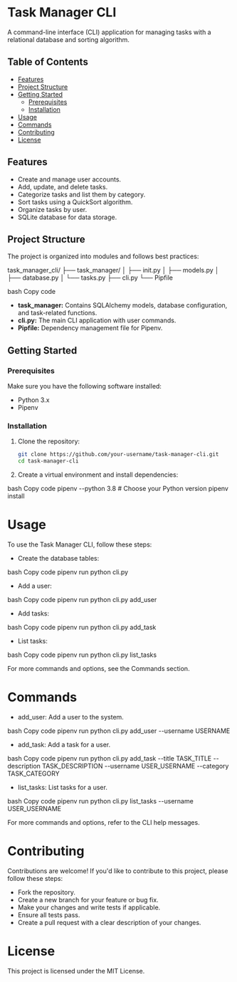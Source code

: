 # Task Manager CLI

A command-line interface (CLI) application for managing tasks with a relational database and sorting algorithm.

## Table of Contents

- [Features](#features)
- [Project Structure](#project-structure)
- [Getting Started](#getting-started)
  - [Prerequisites](#prerequisites)
  - [Installation](#installation)
- [Usage](#usage)
- [Commands](#commands)
- [Contributing](#contributing)
- [License](#license)

## Features

- Create and manage user accounts.
- Add, update, and delete tasks.
- Categorize tasks and list them by category.
- Sort tasks using a QuickSort algorithm.
- Organize tasks by user.
- SQLite database for data storage.

## Project Structure

The project is organized into modules and follows best practices:

task_manager_cli/
├── task_manager/
│ ├── init.py
│ ├── models.py
│ ├── database.py
│ └── tasks.py
├── cli.py
└── Pipfile

bash
Copy code

- **task_manager:** Contains SQLAlchemy models, database configuration, and task-related functions.
- **cli.py:** The main CLI application with user commands.
- **Pipfile:** Dependency management file for Pipenv.

## Getting Started

### Prerequisites

Make sure you have the following software installed:

- Python 3.x
- Pipenv

### Installation

1. Clone the repository:

   ```bash
   git clone https://github.com/your-username/task-manager-cli.git
   cd task-manager-cli
2. Create a virtual environment and install dependencies:

bash
Copy code
pipenv --python 3.8  # Choose your Python version
pipenv install
# Usage

To use the Task Manager CLI, follow these steps:

* Create the database tables:

bash
Copy code
pipenv run python cli.py
* Add a user:

bash
Copy code
pipenv run python cli.py add_user
* Add tasks:

bash
Copy code
pipenv run python cli.py add_task
* List tasks:

bash
Copy code
pipenv run python cli.py list_tasks

For more commands and options, see the Commands section.

# Commands

* add_user: Add a user to the system.

bash
Copy code
pipenv run python cli.py add_user --username USERNAME
* add_task: Add a task for a user.

bash
Copy code
pipenv run python cli.py add_task --title TASK_TITLE --description TASK_DESCRIPTION --username USER_USERNAME --category TASK_CATEGORY
* list_tasks: List tasks for a user.

bash
Copy code
pipenv run python cli.py list_tasks --username USER_USERNAME

For more commands and options, refer to the CLI help messages.

# Contributing 

Contributions are welcome! If you'd like to contribute to this project, please follow these steps:

* Fork the repository.
* Create a new branch for your feature or bug fix.
* Make your changes and write tests if applicable.
* Ensure all tests pass.
* Create a pull request with a clear description of your changes.
# License

This project is licensed under the  MIT License.
